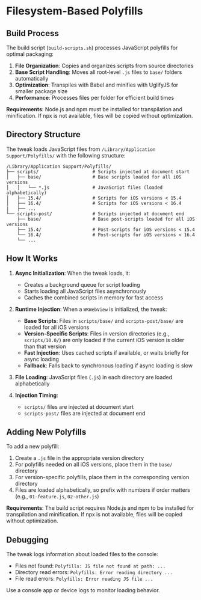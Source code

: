 # Filesystem-Based Polyfills

## Build Process

The build script (`build-scripts.sh`) processes JavaScript polyfills for optimal packaging:

1. **File Organization**: Copies and organizes scripts from source directories
2. **Base Script Handling**: Moves all root-level `.js` files to `base/` folders automatically
3. **Optimization**: Transpiles with Babel and minifies with UglifyJS for smaller package size
4. **Performance**: Processes files per folder for efficient build times

**Requirements**: Node.js and npm must be installed for transpilation and minification. If npx is not available, files will be copied without optimization.

## Directory Structure

The tweak loads JavaScript files from `/Library/Application Support/Polyfills/` with the following structure:

```
/Library/Application Support/Polyfills/
├── scripts/                    # Scripts injected at document start
│   ├── base/                   # Base scripts loaded for all iOS versions
│   │   └── *.js                # JavaScript files (loaded alphabetically)
│   ├── 15.4/                   # Scripts for iOS versions < 15.4
│   ├── 16.4/                   # Scripts for iOS versions < 16.4
|   ├── ...
└── scripts-post/               # Scripts injected at document end
    ├── base/                   # Base post-scripts loaded for all iOS versions
    ├── 15.4/                   # Post-scripts for iOS versions < 15.4
    └── 16.4/                   # Post-scripts for iOS versions < 16.4
    └── ...
```

## How It Works

1. **Async Initialization**: When the tweak loads, it:
   - Creates a background queue for script loading
   - Starts loading all JavaScript files asynchronously
   - Caches the combined scripts in memory for fast access

2. **Runtime Injection**: When a `WKWebView` is initialized, the tweak:
   - **Base Scripts**: Files in `scripts/base/` and `scripts-post/base/` are loaded for all iOS versions
   - **Version-Specific Scripts**: Files in version directories (e.g., `scripts/10.0/`) are only loaded if the current iOS version is older than that version
   - **Fast Injection**: Uses cached scripts if available, or waits briefly for async loading
   - **Fallback**: Falls back to synchronous loading if async loading is slow

3. **File Loading**: JavaScript files (`.js`) in each directory are loaded alphabetically
4. **Injection Timing**:
   - `scripts/` files are injected at document start
   - `scripts-post/` files are injected at document end

## Adding New Polyfills

To add a new polyfill:

1. Create a `.js` file in the appropriate version directory
2. For polyfills needed on all iOS versions, place them in the `base/` directory
3. For version-specific polyfills, place them in the corresponding version directory
4. Files are loaded alphabetically, so prefix with numbers if order matters (e.g., `01-feature.js`, `02-other.js`)

**Requirements**: The build script requires Node.js and npm to be installed for transpilation and minification. If npx is not available, files will be copied without optimization.

## Debugging

The tweak logs information about loaded files to the console:
- Files not found: `Polyfills: JS file not found at path: ...`
- Directory read errors: `Polyfills: Error reading directory ...`
- File read errors: `Polyfills: Error reading JS file ...`

Use a console app or device logs to monitor loading behavior.
